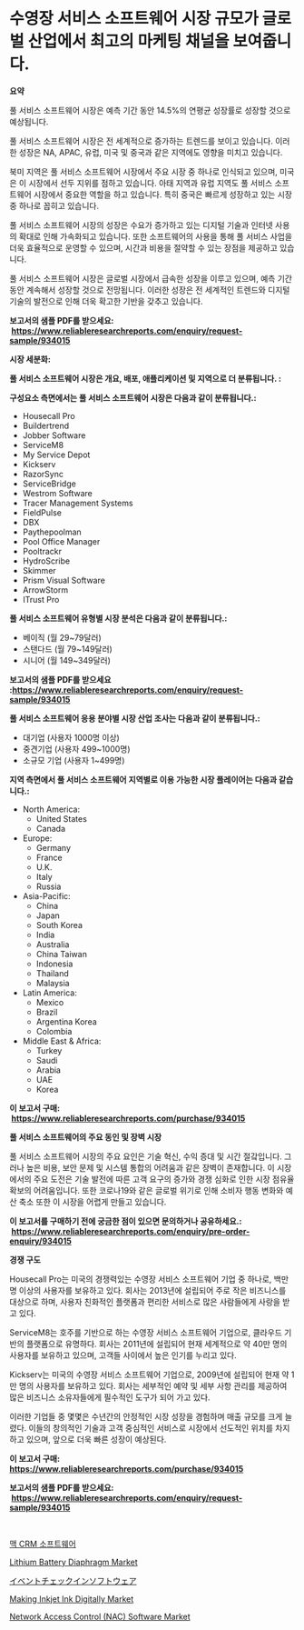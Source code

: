 <p><h1>수영장 서비스 소프트웨어 시장 규모가 글로벌 산업에서 최고의 마케팅 채널을 보여줍니다.</h1></p><p><strong>요약</strong></p>
<p><p>풀 서비스 소프트웨어 시장은 예측 기간 동안 14.5%의 연평균 성장률로 성장할 것으로 예상됩니다. </p><p>풀 서비스 소프트웨어 시장은 전 세계적으로 증가하는 트렌드를 보이고 있습니다. 이러한 성장은 NA, APAC, 유럽, 미국 및 중국과 같은 지역에도 영향을 미치고 있습니다. </p><p>북미 지역은 풀 서비스 소프트웨어 시장에서 주요 시장 중 하나로 인식되고 있으며, 미국은 이 시장에서 선두 지위를 점하고 있습니다. 아태 지역과 유럽 지역도 풀 서비스 소프트웨어 시장에서 중요한 역할을 하고 있습니다. 특히 중국은 빠르게 성장하고 있는 시장 중 하나로 꼽히고 있습니다.</p><p>풀 서비스 소프트웨어 시장의 성장은 수요가 증가하고 있는 디지털 기술과 인터넷 사용의 확대로 인해 가속화되고 있습니다. 또한 소프트웨어의 사용을 통해 풀 서비스 사업을 더욱 효율적으로 운영할 수 있으며, 시간과 비용을 절약할 수 있는 장점을 제공하고 있습니다.</p><p>풀 서비스 소프트웨어 시장은 글로벌 시장에서 급속한 성장을 이루고 있으며, 예측 기간 동안 계속해서 성장할 것으로 전망됩니다. 이러한 성장은 전 세계적인 트렌드와 디지털 기술의 발전으로 인해 더욱 확고한 기반을 갖추고 있습니다.</p></p>
<p><strong>보고서의 샘플 PDF를 받으세요: &nbsp;<a href="https://www.reliableresearchreports.com/enquiry/request-sample/934015">https://www.reliableresearchreports.com/enquiry/request-sample/934015</a></strong></p>
<p><strong>시장 세분화:</strong></p>
<p><strong> 풀 서비스 소프트웨어 시장은 개요, 배포, 애플리케이션 및 지역으로 더 분류됩니다. :</strong></p>
<p><strong>구성요소 측면에서는 풀 서비스 소프트웨어 시장은 다음과 같이 분류됩니다.:</strong></p>
<p><ul><li>Housecall Pro</li><li>Buildertrend</li><li>Jobber Software</li><li>ServiceM8</li><li>My Service Depot</li><li>Kickserv</li><li>RazorSync</li><li>ServiceBridge</li><li>Westrom Software</li><li>Tracer Management Systems</li><li>FieldPulse</li><li>DBX</li><li>Paythepoolman</li><li>Pool Office Manager</li><li>Pooltrackr</li><li>HydroScribe</li><li>Skimmer</li><li>Prism Visual Software</li><li>ArrowStorm</li><li>ITrust Pro</li></ul></p>
<p><strong> 풀 서비스 소프트웨어 유형별 시장 분석은 다음과 같이 분류됩니다.:</strong></p>
<p><ul><li>베이직 (월 29~79달러)</li><li>스탠다드 (월 79~149달러)</li><li>시니어 (월 149~349달러)</li></ul></p>
<p><strong>보고서의 샘플 PDF를 받으세요 :<a href="https://www.reliableresearchreports.com/enquiry/request-sample/934015">https://www.reliableresearchreports.com/enquiry/request-sample/934015</a></strong></p>
<p><strong> 풀 서비스 소프트웨어 응용 분야별 시장 산업 조사는 다음과 같이 분류됩니다.:</strong></p>
<p><ul><li>대기업 (사용자 1000명 이상)</li><li>중견기업 (사용자 499~1000명)</li><li>소규모 기업 (사용자 1~499명)</li></ul></p>
<p><strong>지역 측면에서 풀 서비스 소프트웨어 지역별로 이용 가능한 시장 플레이어는 다음과 같습니다.:</strong></p>
<p><ul>
    <li>
        North America:
        <ul>
            <li>United States</li>
            <li>Canada</li>
        </ul>
    </li>
    <li>
        Europe:
        <ul>
            <li>Germany</li>
            <li>France</li>
            <li>U.K.</li>
            <li>Italy</li>
            <li>Russia</li>
        </ul>
    </li>
    <li>
        Asia-Pacific:
        <ul>
            <li>China</li>
            <li>Japan</li>
            <li>South Korea</li>
            <li>India</li>
            <li>Australia</li>
            <li>China Taiwan</li>
            <li>Indonesia</li>
            <li>Thailand</li>
            <li>Malaysia</li>
        </ul>
    </li>
    <li>
        Latin America:
        <ul>
            <li>Mexico</li>
            <li>Brazil</li>
            <li>Argentina Korea</li>
            <li>Colombia</li>
        </ul>
    </li>
    <li>
        Middle East & Africa:
        <ul>
            <li>Turkey</li>
            <li>Saudi</li>
            <li>Arabia</li>
            <li>UAE</li>
            <li>Korea</li>
        </ul>
    </li>
    </ul></p>
<p><strong>이 보고서 구매: &nbsp;<a href="https://www.reliableresearchreports.com/purchase/934015">https://www.reliableresearchreports.com/purchase/934015</a></strong></p>
<p><strong>풀 서비스 소프트웨어의 주요 동인 및 장벽 시장</strong></p>
<p><p>풀 서비스 소프트웨어 시장의 주요 요인은 기술 혁신, 수익 증대 및 시간 절갘입니다. 그러나 높은 비용, 보안 문제 및 시스템 통합의 어려움과 같은 장벽이 존재합니다. 이 시장에서의 주요 도전은 기술 발전에 따른 고객 요구의 증가와 경쟁 심화로 인한 시장 점유율 확보의 어려움입니다. 또한 코로나19와 같은 글로벌 위기로 인해 소비자 행동 변화와 예산 축소 또한 이 시장을 어렵게 만들고 있습니다.</p></p>
<p><strong>이 보고서를 구매하기 전에 궁금한 점이 있으면 문의하거나 공유하세요.: &nbsp;<a href="https://www.reliableresearchreports.com/enquiry/pre-order-enquiry/934015">https://www.reliableresearchreports.com/enquiry/pre-order-enquiry/934015</a></strong></p>
<p><strong>경쟁 구도</strong></p>
<p><p>Housecall Pro는 미국의 경쟁력있는 수영장 서비스 소프트웨어 기업 중 하나로, 백만 명 이상의 사용자를 보유하고 있다. 회사는 2013년에 설립되어 주로 작은 비즈니스를 대상으로 하며, 사용자 친화적인 플랫폼과 편리한 서비스로 많은 사람들에게 사랑을 받고 있다.</p><p>ServiceM8는 호주를 기반으로 하는 수영장 서비스 소프트웨어 기업으로, 클라우드 기반의 플랫폼으로 유명하다. 회사는 2011년에 설립되어 현재 세계적으로 약 40만 명의 사용자를 보유하고 있으며, 고객들 사이에서 높은 인기를 누리고 있다.</p><p>Kickserv는 미국의 수영장 서비스 소프트웨어 기업으로, 2009년에 설립되어 현재 약 1만 명의 사용자를 보유하고 있다. 회사는 세부적인 예약 및 세부 사항 관리를 제공하여 많은 비즈니스 소유자들에게 필수적인 도구가 되어 가고 있다.</p><p>이러한 기업들 중 몇몇은 수년간의 안정적인 시장 성장을 경험하며 매출 규모를 크게 늘렸다. 이들의 창의적인 기술과 고객 중심적인 서비스로 시장에서 선도적인 위치를 차지하고 있으며, 앞으로 더욱 빠른 성장이 예상된다.</p></p>
<p><strong>이 보고서 구매: &nbsp; <a href="https://www.reliableresearchreports.com/purchase/934015">https://www.reliableresearchreports.com/purchase/934015</a></strong></p>
<p><strong>보고서의 샘플 PDF를 받으세요: &nbsp;<a href="https://www.reliableresearchreports.com/enquiry/request-sample/934015">https://www.reliableresearchreports.com/enquiry/request-sample/934015</a></strong><strong></strong></p>
<p>&nbsp;</p>
<p><p><a href="https://github.com/jntpkh496620/Market-Research-Report-List-1/blob/main/4077692184262.md">맥 CRM 소프트웨어</a></p><p><a href="https://poised-avenue-46d.notion.site/Lithium-Battery-Diaphragm-Market-Size-Global-Industry-Overview-Market-Segmentation-and-Forecast-2-446c520db02b4b1b9e3192b283429ae0">Lithium Battery Diaphragm Market</a></p><p><a href="https://github.com/bevdtkn4419963/Market-Research-Report-List-1/blob/main/5707481184238.md">イベントチェックインソフトウェア</a></p><p><a href="https://gamy-alyssum-396.notion.site/Making-Inkjet-Ink-Digitally-Market-Dynamics-2024-2031-Also-about-Its-Market-Trends-Projections-an-b5ef15e10fb241238054b6eb069415e1">Making Inkjet Ink Digitally Market</a></p><p><a href="https://issuu.com/reportprime-2/docs/network-access-control-nac-software-market-size-20">Network Access Control (NAC) Software Market</a></p></p>